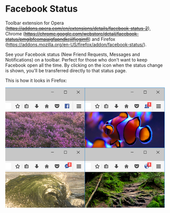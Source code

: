 # Facebook Status
Toolbar extension for
Opera (~~https://addons.opera.com/en/extensions/details/facebook-status-2~~),
Chrome (~~https://chrome.google.com/webstore/detail/facebook-status/pmgibfcomaiaigfapndkcjilfjegjmfl~~) and
Firefox (https://addons.mozilla.org/en-US/firefox/addon/facebook-status/).

See your Facebook status (New Friend Requests, Messages and Notifications) on a toolbar. Perfect for those who don't want to keep Facebook open all the time.
By clicking on the icon when the status change is shown, you'll be transferred directly to that status page.

This is how it looks in Firefox:

![Firefox screenshots](img/screens_firefox.png "Firefox screenshots")
